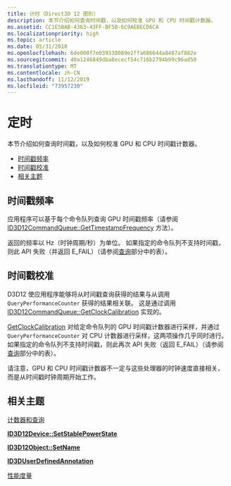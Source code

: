 ```yaml
---
title: 计时（Direct3D 12 图形）
description: 本节介绍如何查询时间戳，以及如何校准 GPU 和 CPU 时间戳计数器。
ms.assetid: CC1E5BAB-4363-43FF-BF5B-6C9AEBECD6CA
ms.localizationpriority: high
ms.topic: article
ms.date: 05/31/2018
ms.openlocfilehash: 6de008f7e039338089e2ffa686644a8487af882e
ms.sourcegitcommit: 40a1246849dba8ececf54c716b2794b99c96ad50
ms.translationtype: MT
ms.contentlocale: zh-CN
ms.lasthandoff: 11/12/2019
ms.locfileid: "73957230"
---
```

# <a name="timing"></a>定时

本节介绍如何查询时间戳，以及如何校准 GPU 和 CPU 时间戳计数器。

-   [时间戳频率](#timestamp-frequency)
-   [时间戳校准](#timestamp-calibration)
-   [相关主题](#related-topics)

## <a name="timestamp-frequency"></a>时间戳频率

应用程序可以基于每个命令队列查询 GPU 时间戳频率（请参阅 [ID3D12CommandQueue::GetTimestampFrequency](/windows/desktop/api/d3d12/nf-d3d12-id3d12commandqueue-gettimestampfrequency) 方法）。

返回的频率以 Hz（时钟周期/秒）为单位。 如果指定的命令队列不支持时间戳，则此 API 失败（并返回 E\_FAIL）（请参阅[查询](queries.md)部分中的表）。

## <a name="timestamp-calibration"></a>时间戳校准

D3D12 使应用程序能够将从时间戳查询获得的结果与从调用 `QueryPerformanceCounter` 获得的结果相关联。 这是通过调用 [ID3D12CommandQueue::GetClockCalibration](/windows/desktop/api/d3d12/nf-d3d12-id3d12commandqueue-getclockcalibration) 实现的。

[GetClockCalibration](/windows/desktop/api/d3d12/nf-d3d12-id3d12commandqueue-getclockcalibration) 对给定命令队列的 GPU 时间戳计数器进行采样，并通过 `QueryPerformanceCounter` 对 CPU 计数器进行采样，这两项操作几乎同时进行。 如果指定的命令队列不支持时间戳，则此再次 API 失败（返回 E\_FAIL）（请参阅[查询](queries.md)部分中的表）。

请注意，GPU 和 CPU 时间戳计数器不一定与这些处理器的时钟速度直接相关，而是从时间戳时钟周期开始工作。

## <a name="related-topics"></a>相关主题

<dl> <dt>

[计数器和查询](counters-and-queries.md)
</dt> <dt>

[**ID3D12Device::SetStablePowerState**](/windows/desktop/api/d3d12/nf-d3d12-id3d12device-setstablepowerstate)
</dt> <dt>

[**ID3D12Object::SetName**](/windows/desktop/api/d3d12/nf-d3d12-id3d12object-setname)
</dt> <dt>

[**ID3DUserDefinedAnnotation**](https://docs.microsoft.com/windows/desktop/api/d3d11_1/nn-d3d11_1-id3duserdefinedannotation)
</dt> <dt>

[性能度量](performance-measurement.md)
</dt> </dl>

 

 




